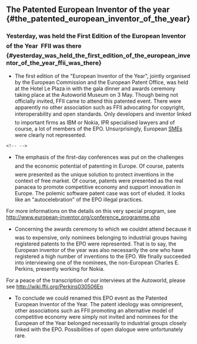 ## The Patented European Inventor of the year {#the_patented_european_inventor_of_the_year}

### Yesterday, was held the First Edition of the European Inventor of the Year  FFII was there {#yesterday_was_held_the_first_edition_of_the_european_inventor_of_the_year_ffii_was_there}

-   The first edition of the \"European Inventor of the Year\", jointly
    organised by the European Commission and the European Patent Office,
    was held at the Hotel Le Plaza in with the gala dinner and awards
    ceremony taking place at the Autoworld Museum on 3 May. Though being
    not officially invited, FFII came to attend this patented event.
    There were apparently no other association such as FFII advocating
    for copyright, interoperability and open standards. Only developers
    and inventor linked to important firms as IBM or Nokia, IPR
    specialised lawyers and of course, a lot of members of the EPO.
    Unsurprisingly, European [SMEs](SMEs "wikilink") were clearly not
    represented.

```{=html}
<!-- -->
```
-   The emphasis of the first-day conferences was put on the challenges
    and the economic potential of patenting in Europe. Of course,
    patents were presented as the unique solution to protect inventions
    in the context of free market. Of course, patents were presented as
    the real panacea to promote competitive economy and support
    innovation in Europe. The polemic software patent case was sort of
    eluded. It looks like an \"autocelebration\" of the EPO illegal
    practices.

For more informations on the details on this very special program, see
<http://www.european-inventor.org/conference_programme.php>

-   Concerning the awards ceremony to which we couldnt attend because
    it was to expensive, only nominees belonging to industrial groups
    having registered patents to the EPO were represented. That is to
    say, the European inventor of the year was also necessarily the one
    who have registered a high number of inventions to the EPO. We
    finally succeeded into interviewing one of the nominees, the
    non-European Charles E. Perkins, presently working for Nokia.

For a peace of the transcription of our interviews at the Autoworld,
please see <http://wiki.ffii.org/Perkins030506En>

-   To conclude we could renamed this EPO event as the Patented European
    Inventor of the Year. The patent ideology was omnipresent, other
    associations such as FFII promoting an alternative model of
    competitive economy were simply not invited and nominees for the
    European of the Year belonged necessarily to industrial groups
    closely linked with the EPO. Possibilities of open dialogue were
    unfortunately rare.
